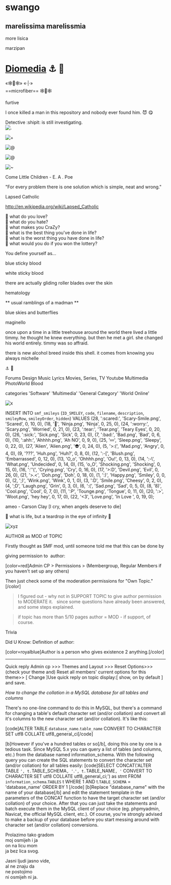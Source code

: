# swango


marelissima
marelissmia
---
more lisica


marzipan


# [Diomedia](http://diomed.github.io/) :anchor: :trident:

«🕸🔱🕸»
«·|·»  
==microfiber==
🕸🔱🕸

furtive  

I once killed a man in this repository
and nobody ever found him. :smiling_imp: :yum:

Detective :shipit: is still investigating.  
![.](http://40.media.tumblr.com/76e5d4bc277a96afed0b4afd0e0326dd/tumblr_inline_nm499qAPOz1r6eo58_540.png)

![+](https://31.media.tumblr.com/eab6bb3e60a77c54a1f0c3954b1b018d/tumblr_noil3axrUf1qhnszoo1_400.gif)

![@](http://img.rlsbb.com/images/OA8BxqVv.jpg)

![@](https://enterprise.github.com/assets/aws/aws-animation-teaser-thumb-e378aed1c2e3552df63c89b4a002ad30.png)

![~](http://www.clker.com/cliparts/e/c/c/3/1330741709642872231love-birds-on-branch-650x550-hi.png)  

Come Little Children  - E. A . Poe

"For every problem there is one solution which is simple, neat and wrong." 


Lapsed Catholic

http://en.wikipedia.org/wiki/Lapsed_Catholic

:gem: what do you love?  
:gem: what do you hate?  
:gem: what makes you CraZy?  
:gem: what is the best thing you've done in life?  
:gem: what is the worst thing you have done in life?  
:gem: what would you do if you won the lottery?

You define yourself as...

blue sticky blood

white sticky blood


there are actually gliding roller blades over the skin

hematology

** usual ramblings of a madman **

blue skies and butterflies

maginello

once upon a time in a little treehouse around the world there lived a little timmy. he thought he knew everything. but then he met a girl. she changed his world entirely. timmy was so affraid.

there is new alcohol breed inside this shell. it comes from knowing you always michelle

:anchor: :baby:

Forums
Design
Music
Lyrics
Movies, Series, TV
Youtube Multimedia
PhotoWorld
Blood

categories
'Software'
'Multimedia'
'General Category'
'World Online'

![x](http://i8.photobucket.com/albums/a38/whitesroad/SPEED/forest4.jpg)

INSERT INTO `smf_smileys` (`ID_SMILEY`, `code`, `filename`, `description`, `smileyRow`, `smileyOrder`, `hidden`) VALUES
(28, ':scared:', 'Scary-Smile.png', 'Scared', 0, 10, 0),
(18, ':ninja:', 'Ninja.png', 'Ninja', 0, 25, 0),
(24, ':worry:', 'Scary.png', 'Worried', 0, 21, 0),
(23, ':tear:', 'Tear.png', 'Teary Eyes', 0, 20, 0),
(26, ':sick:', 'Sick.png', 'Sick', 0, 23, 0),
(7, ':bad:', 'Bad.png', 'Bad', 0, 6, 0),
(10, ':ahh:', 'Ahhhh.png', 'Ah NO', 0, 9, 0),
(25, ':zzz:', 'Sleep.png', 'Sleepy', 0, 22, 0),
(27, 'Alien', 'Alien.png', ':alien:', 0, 24, 0),
(5, '>:(', 'Mad.png', 'Angry', 0, 4, 0),
(9, '???', 'Huh.png', 'Huh?', 0, 8, 0),
(12, ':-[', 'Blush.png', 'Embarrassed', 0, 12, 0),
(13, 'O_o', 'Ohhhh.png', 'Ou!', 0, 13, 0),
(14, ':-\\', 'What.png', 'Undecided', 0, 14, 0),
(15, 'o_O', 'Shocking.png', 'Shocking', 0, 15, 0),
(16, ':''(', 'Crying.png', 'Cry', 0, 16, 0),
(17, '>:D', 'Devil.png', 'Evil', 0, 26, 0),
(21, '>.<', 'Doh.png', 'Doh', 0, 18, 0),
(1, ':)', 'Happy.png', 'Smiley', 0, 0, 0),
(2, ';)', 'Wink.png', 'Wink', 0, 1, 0),
(3, ':D', 'Smile.png', 'Cheesy', 0, 2, 0),
(4, ';D', 'Laugh.png', 'Grin', 0, 3, 0),
(6, ':(', 'Sad.png', 'Sad', 0, 5, 0),
(8, '8)', 'Cool.png', 'Cool', 0, 7, 0),
(11, ':P', 'Tounge.png', 'Tongue', 0, 11, 0),
(20, ':>', 'Woot.png', 'hey hey', 0, 17, 0),
(22, '<3', 'Love.png', 'In Love ', 0, 19, 0);

ameo - Carson Clay [I cry, when angels deserve to die]

:gem: what is life, but a teardrop in the eye of infinity :gem:

![xyz](http://img.photobucket.com/albums/v162/phennec/Alexander%20Skarsgard/Askars_starpower103.png)

AUTHOR as MOD of TOPIC

Firstly thought as SMF mod, until someone told me that this can be done by 

giving permission to  author:

[color=red]Admin CP > Permissions > (Membergroup, Regular Members if you haven't set up any others) 

Then just check some of the moderation permissions for "Own Topic." [/color]

> I figured out - why not in SUPPORT TOPIC to give author permission to MODERATE it.
   since some questions have already been answered, and some steps explained.

> if topic has more than 5/10 pages author = MOD - if support, of course.



Trivia

Did U Know: Definition of author:

[color=royalblue]Author is a person who gives existence 2 anything.[/color]
***************************************

Quick reply
Admin cp >>> Themes and Layout >>> Reset Options>>> (check your theme and) Reset all members' current options for this theme>> [ Change ]Use quick reply on topic display:[ show, on by default ] and save.


*How to change the collation in a MySQL database for all tables and columns*

There's no one-line command to do this in MySQL, but there's a command for changing a table's default character set (and/or collation) and convert all it's columns to the new character set (and/or collation). It's like this:

[code]ALTER TABLE `database_name`.`table_name` CONVERT TO CHARACTER SET utf8 COLLATE utf8_general_ci[/code]

[b]However if you've a hundred tables or so[/b], doing this one by one is a tedious task. Since MySQL 5.x you can query a list of tables (and columns, etc.) from the database named information_schema. With the following query you can create the SQL statements to convert the character set (and/or collation) for all tables easily:
[code]SELECT CONCAT('ALTER TABLE `', t.`TABLE_SCHEMA`, '`.`', t.`TABLE_NAME`, '` CONVERT TO CHARACTER SET utf8 COLLATE utf8_general_ci;') as stmt
FROM `information_schema`.`TABLES` t
WHERE 1
AND t.`TABLE_SCHEMA` = 'database_name'
ORDER BY 1
[/code]
[b]Replace "database_name" with the name of your database[/b] and edit the statement template in the parameters of the CONCAT function to have the target character set (and/or collation) of your choice. After that you can just take the statements and batch execute them in the MySQL client of your choice (eg. phpmyadmin, Navicat, the official MySQL client, etc.). Of course, you're strongly advised to make a backup of your database before you start messing around with character set (and/or collation) conversions.


Prolazimo tako gradom  
moj osmijeh i ja  
on na licu mom  
ja bez lica svog.

Jasni ljudi jasno vide,  
al ne znaju da  
ne postojimo  
ni osmijeh ni ja.
